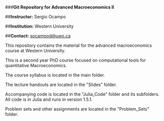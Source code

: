 ###**Git Repository for Advanced Macroeconomics II**

##**Instructor:** Sergio Ocampo

##**Institution:** Western University

##**Contact:** socampod@uwo.ca

This repository contains the material for the advanced macroeconomics course at Western University.

This is a second year PhD course focused on computational tools for quantitative Macroeconomics.

The course syllabus is located in the main folder.

The lecture handouts are located in the "Slides" folder.

Accompanying code is located in the "Julia_Code" folder and its subfolders. All code is in Julia and runs in version 1.5.1.

Problem sets and other assignments are located in the "Problem_Sets" folder.

